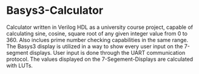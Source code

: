 # Basys3-Calculator
Calculator written in Verilog HDL as a university course project, capable of calculating sine, cosine, square root of any given integer value from 0 to 360. Also inclues prime number checking capabilities in the same range. The Basys3 display is utilized in a way to show every user input on the 7-segment displays. User input is done through the UART communication protocol. The values displayed on the 7-Segement-Displays are calculated with LUTs.
